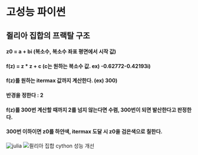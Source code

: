 # 고성능 파이썬

## 쥘리아 집합의 프랙탈 구조
#### z0 = a + bi (복소수, 복소수 좌표 평면에서 시작 값)
#### f(z) = z * z + c (c는 원하는 복소수 값. ex) -0.62772-0.42193i)
#### f(z)를 원하는 itermax 값까지 계산한다. (ex) 300)
#### 반경을 정한다 : 2
#### f(z)를 300번 계산할 때까지 2를 넘지 않는다면 수렴, 300번이 되면 발산한다고 판정한다.
#### 300번 이하이면 z0를 하얀색, itermax 도달 시 z0을 검은색으로 칠한다.
![julia](https://user-images.githubusercontent.com/62974484/148565253-4aaf96ae-4570-42c4-8574-93b9a679c164.png)
![쥘리아 집합 cython 성능 개선](https://user-images.githubusercontent.com/62974484/148570853-690988c9-8cd4-4243-845f-aa557cb55886.PNG)
